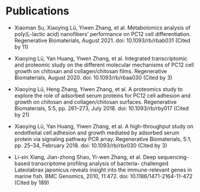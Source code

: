 # Publications

- Xiaoman Su, Xiaoying Lü, Yiwen Zhang, et al. Metabolomics analysis of poly(L-lactic acid) nanofibers’ performance on PC12 cell differentiation. Regenerative Biomaterials, August 2021. doi: 10.1093/rb/rbab031 (Cited by 11)
  
- Xiaoying Lü, Yan Huang, Yiwen Zhang, et al. Integrated transcriptomic and proteomic study on the different molecular mechanisms of PC12 cell growth on chitosan and collagen/chitosan films. Regenerative Biomaterials, August 2020. doi: 10.1093/rb/rbaa030 (Cited by 3)
  
- Xiaoying Lü, Heng Zhang, Yiwen Zhang, et al. A proteomics study to explore the role of adsorbed serum proteins for PC12 cell adhesion and growth on chitosan and collagen/chitosan surfaces. Regenerative Biomaterials, 5:5, pp. 261–273, July 2018. doi: 10.1093/rb/rby017 (Cited by 21)
  
- Xiaoying Lü, Yan Huang, Yiwen Zhang, et al. A high-throughput study on endothelial cell adhesion and growth mediated by adsorbed serum protein via signaling pathway PCR array. Regenerative Biomaterials, 5:1, pp. 25–34, February 2018. doi: 10.1093/rb/rbx030 (Cited by 3)

- Li-xin Xiang, Jian-zhong Shao, Yi-wen Zhang, et al. Deep sequencing-based transcriptome profiling analysis of bacteria- challenged Lateolabrax japonicus reveals insight into the immune-relevant genes in marine fish. BMC Genomics, 2010, 11:472. doi: 10.1186/1471-2164-11-472 (Cited by 189)
